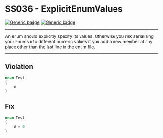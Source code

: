 # SS036 - ExplicitEnumValues

[![Generic badge](https://img.shields.io/badge/Severity-Info-blue.svg)](https://shields.io/) [![Generic badge](https://img.shields.io/badge/CodeFix-Yes-green.svg)](https://shields.io/)

---

An enum should explicitly specify its values. Otherwise you risk serializing your enums into different numeric values if you add a new member at any place other than the last line in the enum file.

---

## Violation
```cs
enum Test 
{
    A
}
```

## Fix
```cs
enum Test 
{
    A = 0
}
```